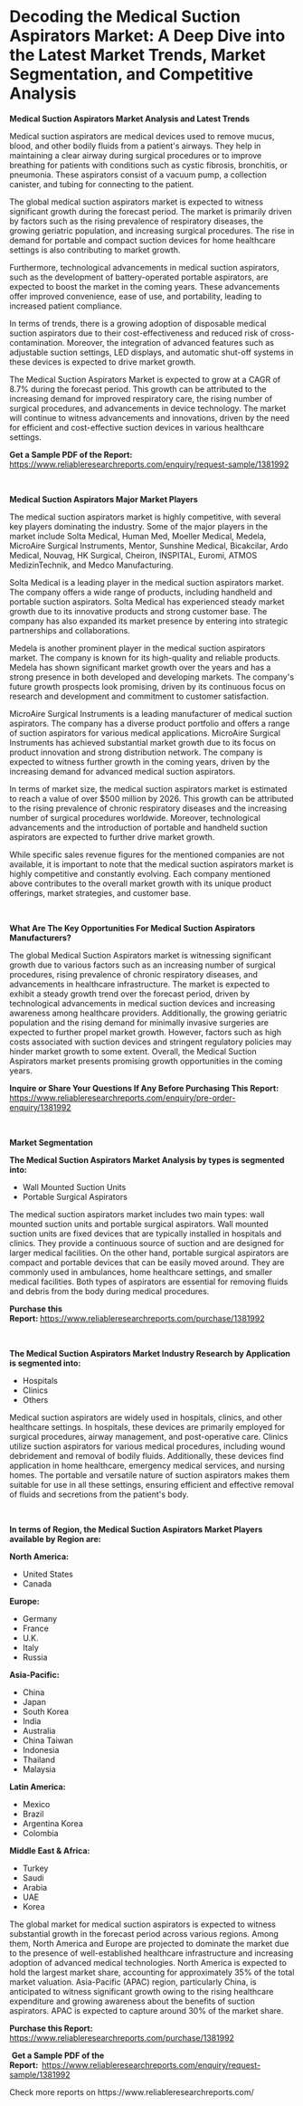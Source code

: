 <p><h1>Decoding the Medical Suction Aspirators Market: A Deep Dive into the Latest Market Trends, Market Segmentation, and Competitive Analysis</h1></p><p><strong>Medical Suction Aspirators Market Analysis and Latest Trends</strong></p>
<p><p>Medical suction aspirators are medical devices used to remove mucus, blood, and other bodily fluids from a patient's airways. They help in maintaining a clear airway during surgical procedures or to improve breathing for patients with conditions such as cystic fibrosis, bronchitis, or pneumonia. These aspirators consist of a vacuum pump, a collection canister, and tubing for connecting to the patient.</p><p>The global medical suction aspirators market is expected to witness significant growth during the forecast period. The market is primarily driven by factors such as the rising prevalence of respiratory diseases, the growing geriatric population, and increasing surgical procedures. The rise in demand for portable and compact suction devices for home healthcare settings is also contributing to market growth.</p><p>Furthermore, technological advancements in medical suction aspirators, such as the development of battery-operated portable aspirators, are expected to boost the market in the coming years. These advancements offer improved convenience, ease of use, and portability, leading to increased patient compliance.</p><p>In terms of trends, there is a growing adoption of disposable medical suction aspirators due to their cost-effectiveness and reduced risk of cross-contamination. Moreover, the integration of advanced features such as adjustable suction settings, LED displays, and automatic shut-off systems in these devices is expected to drive market growth.</p><p>The Medical Suction Aspirators Market is expected to grow at a CAGR of 8.7% during the forecast period. This growth can be attributed to the increasing demand for improved respiratory care, the rising number of surgical procedures, and advancements in device technology. The market will continue to witness advancements and innovations, driven by the need for efficient and cost-effective suction devices in various healthcare settings.</p></p>
<p><strong>Get a Sample PDF of the Report:&nbsp;</strong> <a href="https://www.reliableresearchreports.com/enquiry/request-sample/1381992">https://www.reliableresearchreports.com/enquiry/request-sample/1381992</a></p>
<p>&nbsp;</p>
<p><strong>Medical Suction Aspirators Major Market Players</strong></p>
<p><p>The medical suction aspirators market is highly competitive, with several key players dominating the industry. Some of the major players in the market include Solta Medical, Human Med, Moeller Medical, Medela, MicroAire Surgical Instruments, Mentor, Sunshine Medical, Bicakcilar, Ardo Medical, Nouvag, HK Surgical, Cheiron, INSPITAL, Euromi, ATMOS MedizinTechnik, and Medco Manufacturing.</p><p>Solta Medical is a leading player in the medical suction aspirators market. The company offers a wide range of products, including handheld and portable suction aspirators. Solta Medical has experienced steady market growth due to its innovative products and strong customer base. The company has also expanded its market presence by entering into strategic partnerships and collaborations.</p><p>Medela is another prominent player in the medical suction aspirators market. The company is known for its high-quality and reliable products. Medela has shown significant market growth over the years and has a strong presence in both developed and developing markets. The company's future growth prospects look promising, driven by its continuous focus on research and development and commitment to customer satisfaction.</p><p>MicroAire Surgical Instruments is a leading manufacturer of medical suction aspirators. The company has a diverse product portfolio and offers a range of suction aspirators for various medical applications. MicroAire Surgical Instruments has achieved substantial market growth due to its focus on product innovation and strong distribution network. The company is expected to witness further growth in the coming years, driven by the increasing demand for advanced medical suction aspirators.</p><p>In terms of market size, the medical suction aspirators market is estimated to reach a value of over $500 million by 2026. This growth can be attributed to the rising prevalence of chronic respiratory diseases and the increasing number of surgical procedures worldwide. Moreover, technological advancements and the introduction of portable and handheld suction aspirators are expected to further drive market growth.</p><p>While specific sales revenue figures for the mentioned companies are not available, it is important to note that the medical suction aspirators market is highly competitive and constantly evolving. Each company mentioned above contributes to the overall market growth with its unique product offerings, market strategies, and customer base.</p></p>
<p>&nbsp;</p>
<p><strong>What Are The Key Opportunities For Medical Suction Aspirators Manufacturers?</strong></p>
<p><p>The global Medical Suction Aspirators market is witnessing significant growth due to various factors such as an increasing number of surgical procedures, rising prevalence of chronic respiratory diseases, and advancements in healthcare infrastructure. The market is expected to exhibit a steady growth trend over the forecast period, driven by technological advancements in medical suction devices and increasing awareness among healthcare providers. Additionally, the growing geriatric population and the rising demand for minimally invasive surgeries are expected to further propel market growth. However, factors such as high costs associated with suction devices and stringent regulatory policies may hinder market growth to some extent. Overall, the Medical Suction Aspirators market presents promising growth opportunities in the coming years.</p></p>
<p><strong>Inquire or Share Your Questions If Any Before Purchasing This Report:</strong> <a href="https://www.reliableresearchreports.com/enquiry/pre-order-enquiry/1381992">https://www.reliableresearchreports.com/enquiry/pre-order-enquiry/1381992</a></p>
<p>&nbsp;</p>
<p><strong>Market Segmentation</strong></p>
<p><strong>The Medical Suction Aspirators Market Analysis by types is segmented into:</strong></p>
<p><ul><li>Wall Mounted Suction Units</li><li>Portable Surgical Aspirators</li></ul></p>
<p><p>The medical suction aspirators market includes two main types: wall mounted suction units and portable surgical aspirators. Wall mounted suction units are fixed devices that are typically installed in hospitals and clinics. They provide a continuous source of suction and are designed for larger medical facilities. On the other hand, portable surgical aspirators are compact and portable devices that can be easily moved around. They are commonly used in ambulances, home healthcare settings, and smaller medical facilities. Both types of aspirators are essential for removing fluids and debris from the body during medical procedures.</p></p>
<p><strong>Purchase this Report:&nbsp;</strong><a href="https://www.reliableresearchreports.com/purchase/1381992">https://www.reliableresearchreports.com/purchase/1381992</a></p>
<p>&nbsp;</p>
<p><strong>The Medical Suction Aspirators Market Industry Research by Application is segmented into:</strong></p>
<p><ul><li>Hospitals</li><li>Clinics</li><li>Others</li></ul></p>
<p><p>Medical suction aspirators are widely used in hospitals, clinics, and other healthcare settings. In hospitals, these devices are primarily employed for surgical procedures, airway management, and post-operative care. Clinics utilize suction aspirators for various medical procedures, including wound debridement and removal of bodily fluids. Additionally, these devices find application in home healthcare, emergency medical services, and nursing homes. The portable and versatile nature of suction aspirators makes them suitable for use in all these settings, ensuring efficient and effective removal of fluids and secretions from the patient's body.</p></p>
<p>&nbsp;</p>
<p><strong>In terms of Region, the Medical Suction Aspirators Market Players available by Region are:</strong></p>
<p>
    <p> <strong> North America: </strong>
        <ul>
            <li>United States</li>
            <li>Canada</li>
        </ul>
        </p> 
    <p> <strong> Europe: </strong>
        <ul>
            <li>Germany</li>
            <li>France</li>
            <li>U.K.</li>
            <li>Italy</li>
            <li>Russia</li>
        </ul>
        </p> 
    <p> <strong> Asia-Pacific: </strong>
        <ul>
            <li>China</li>
            <li>Japan</li>
            <li>South Korea</li>
            <li>India</li>
            <li>Australia</li>
            <li>China Taiwan</li>
            <li>Indonesia</li>
            <li>Thailand</li>
            <li>Malaysia</li>
        </ul>
        </p> 
    <p> <strong> Latin America: </strong>
        <ul>
            <li>Mexico</li>
            <li>Brazil</li>
            <li>Argentina Korea</li>
            <li>Colombia</li>
        </ul>
        </p> 
    <p> <strong> Middle East & Africa: </strong>
        <ul>
            <li>Turkey</li>
            <li>Saudi</li>
            <li>Arabia</li>
            <li>UAE</li>
            <li>Korea</li>
        </ul>
    </p>
    </p>
<p><p>The global market for medical suction aspirators is expected to witness substantial growth in the forecast period across various regions. Among them, North America and Europe are projected to dominate the market due to the presence of well-established healthcare infrastructure and increasing adoption of advanced medical technologies. North America is expected to hold the largest market share, accounting for approximately 35% of the total market valuation. Asia-Pacific (APAC) region, particularly China, is anticipated to witness significant growth owing to the rising healthcare expenditure and growing awareness about the benefits of suction aspirators. APAC is expected to capture around 30% of the market share.</p></p>
<p><strong>Purchase this Report: </strong><a href="https://www.reliableresearchreports.com/purchase/1381992">https://www.reliableresearchreports.com/purchase/1381992</a></p>
<p>&nbsp;<strong>Get a Sample PDF of the Report:&nbsp;&nbsp;</strong><a href="https://www.reliableresearchreports.com/enquiry/request-sample/1381992">https://www.reliableresearchreports.com/enquiry/request-sample/1381992</a></p>
<p><strong></strong></p>
<p>Check more reports on https://www.reliableresearchreports.com/</p>